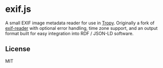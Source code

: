 # exif.js

A small EXIF image metadata reader for use in [Tropy](https://tropy.org).
Originally a fork of [exif-reader](https://github.com/devongovett/exif-reader)
with optional error handling, time zone support, and an output format
built for easy integration into RDF / JSON-LD software.

## License

MIT
